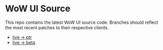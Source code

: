 # WoW UI Source

This repo contains the latest WoW UI source code. Branches should reflect the most recent patches to their respective clients.

- [live -> ptr](https://github.com/Gethe/wow-ui-source/compare/classic...classic-ptr)
- [live -> beta](https://github.com/Gethe/wow-ui-source/compare/classic...classic-beta)
